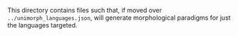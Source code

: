 This directory contains files such that, if moved over
`../unimorph_languages.json`, will generate morphological paradigms for just the
languages targeted.
